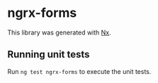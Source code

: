 # ngrx-forms

This library was generated with [Nx](https://nx.dev).

## Running unit tests

Run `ng test ngrx-forms` to execute the unit tests.
